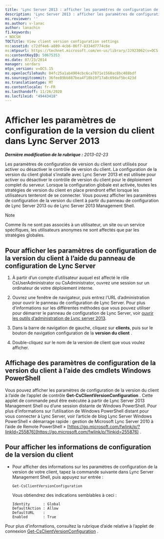 ```yaml
---
title: 'Lync Server 2013 : afficher les paramètres de configuration de la version du client'
description: 'Lync Server 2013 : afficher les paramètres de configuration de la version du client.'
ms.reviewer: ''
ms.author: v-lanac
author: lanachin
f1.keywords:
- NOCSH
TOCTitle: View client version configuration settings
ms:assetid: c72df4e6-a889-4cb6-86f7-8334d7774c6e
ms:mtpsurl: https://technet.microsoft.com/en-us/library/JJ923062(v=OCS.15)
ms:contentKeyID: 50675353
ms.date: 07/23/2014
manager: serdars
mtps_version: v=OCS.15
ms.openlocfilehash: 04fc25a1ab4904cbc6ca7871e1568ac8bc488bdf
ms.sourcegitcommit: 36fee89bb887bea4f18b19f17a8c69daf5bc423d
ms.translationtype: MT
ms.contentlocale: fr-FR
ms.lasthandoff: 11/26/2020
ms.locfileid: "49443418"
---
```

# <a name="view-client-version-configuration-settings-in-lync-server-2013"></a>Afficher les paramètres de configuration de la version du client dans Lync Server 2013

<div data-xmlns="http://www.w3.org/1999/xhtml">

<div class="topic" data-xmlns="http://www.w3.org/1999/xhtml" data-msxsl="urn:schemas-microsoft-com:xslt" data-cs="https://msdn.microsoft.com/">

<div data-asp="https://msdn2.microsoft.com/asp">



</div>

<div id="mainSection">

<div id="mainBody">

<span> </span>

_**Dernière modification de la rubrique :** 2013-02-23_

Les paramètres de configuration de version du client sont utilisés pour activer ou désactiver le contrôle de version du client. La configuration de la version du client global s’installe avec Lync Server 2013 et est utilisée pour activer ou désactiver le contrôle de version du client pour le déploiement complet du serveur. Lorsque la configuration globale est activée, toutes les stratégies de version du client en place prendront effet lorsque les utilisateurs tenteront de se connecter. Vous pouvez afficher les paramètres de configuration de la version du client à partir du panneau de configuration de Lync Server 2013 ou de Lync Server 2013 Management Shell.

<div>


> [!NOTE]  
> Comme ils ne sont pas associés à un utilisateur, un site ou un service spécifiques, les utilisateurs anonymes ne sont affectés que par les stratégies globales.



</div>

<div>

## <a name="to-view-client-version-configuration-settings-by-using-lync-server-control-panel"></a>Pour afficher les paramètres de configuration de la version du client à l’aide du panneau de configuration de Lync Server

1.  À partir d’un compte d’utilisateur auquel est affecté le rôle CsUserAdministrator ou CsAdministrator, ouvrez une session sur un ordinateur de votre déploiement interne.

2.  Ouvrez une fenêtre de navigateur, puis entrez l’URL d’administration pour ouvrir le panneau de configuration de Lync Server. Pour plus d’informations sur les différentes méthodes que vous pouvez utiliser pour démarrer le panneau de configuration de Lync Server, voir [ouvrir les outils d’administration de Lync server 2013](lync-server-2013-open-lync-server-administrative-tools.md).

3.  Dans la barre de navigation de gauche, cliquez sur **clients**, puis sur le bouton de navigation configuration de la **version du client** .

4.  Double-cliquez sur le nom de la version de client que vous voulez afficher.

</div>

<div>

## <a name="viewing-client-version-configuration-settings-by-using-windows-powershell-cmdlets"></a>Affichage des paramètres de configuration de la version du client à l’aide des cmdlets Windows PowerShell

Vous pouvez afficher les paramètres de configuration de la version du client à l’aide de l’applet de contrôle **Get-CsClientVersionConfiguration** . Cette applet de commande peut être exécutée à partir de Lync Server 2013 Management Shell ou d’une session distante de Windows PowerShell. Pour plus d’informations sur l’utilisation de Windows PowerShell distant pour vous connecter à Lync Server, voir l’article de blog Lync Server Windows PowerShell « démarrage rapide : gestion de Microsoft Lync Server 2010 à l’aide de Remote PowerShell » [https://go.microsoft.com/fwlink/p/?linkId=255876](https://go.microsoft.com/fwlink/p/?linkid=255876) .

<div>

## <a name="to-view-client-version-configuration-information"></a>Pour afficher les informations de configuration de la version du client

  - Pour afficher des informations sur les paramètres de configuration de la version de votre client, tapez la commande suivante dans Lync Server Management Shell, puis appuyez sur entrée :
    
        Get-CsClientVersionConfiguration
    
    Vous obtiendrez des indications semblables à ceci :
    
        Identity      : Global
        DefaultAction : Allow
        DefaultURL    :
        Enabled       : True

</div>

Pour plus d’informations, consultez la rubrique d’aide relative à l’applet de connexion [Get-CsClientVersionConfiguration](https://docs.microsoft.com/powershell/module/skype/Get-CsClientVersionConfiguration) .

</div>

</div>

<span> </span>

</div>

</div>

</div>

